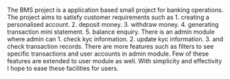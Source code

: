The BMS project is a application based small project for banking operations.
The project aims to satisfy customer requirements such as 
        1. creating a personalised account.
        2. deposit money.
        3. withdraw money.
        4. generating transaction mini statement.
        5. balance enquiry.
There is an admin module where admin can
        1. check kyc information.
        2. update kyc information.
        3. and check transaction records.
There are more features such as filters to see specific transactions and user accounts in admin module.
Few of these features are extended to user module as well.
With simplicity and effectivity I hope to ease these facilities for users.
